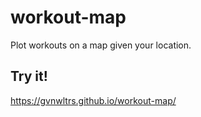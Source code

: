 # workout-map
Plot workouts on a map given your location. 

## Try it! 
https://gvnwltrs.github.io/workout-map/
